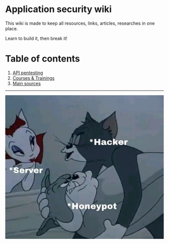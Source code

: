 # Application security wiki
This wiki is made to keep all resources, links, articles, researches in one place. 

Learn to build it, then break it!

# Table of contents

1. [API pentesting](api-pentesting.md)
2. [Courses & Trainings](courses-and-trainings.md)
3. [Main sources](main-sources.md)

---

![Untitled](https://github.com/Lzmog/appsec-wiki/blob/main/images/honeypot.png)

